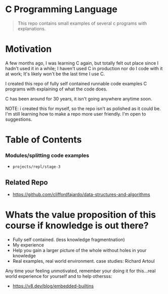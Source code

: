 # C Programming Language
> This repo contains small examples of several c programs with explanations.

# Motivation
A few months ago, I was learning C again, but totally felt out place since I hadn't used it in a while; I haven't used C in production nor do I code with it at work; It's likely won't be the last time I use C. 

I created this repo of fully self contained runnable code examples C programs with explaining of what the code does.

C has been around for 30 years, it isn't going anywhere anytime soon.


NOTE: i created this for myself, so the repo isn't as polished as it could be. I'm still learning how to make a repo more user friendly. I'm open to suggestions.


# Table of Contents
### Modules/splitting code examples
- `projects/repl/stage-3`














## Related Repo
- https://github.com/cliffordfajardo/data-structures-and-algorithms


# Whats the value proposition of this course if knowledge is out there?
- Fully self contained. (less knowledge fragmentnation)
- My experience
- Help you gain a larger picture of the whole without holes in your knowledge
- Real examples, real world environment.
  case studies: Richard Artoul


Any time your feeling unmotivated, remember your doing it for this...real world experience for yourself and to help othersss:
  - https://v8.dev/blog/embedded-builtins

